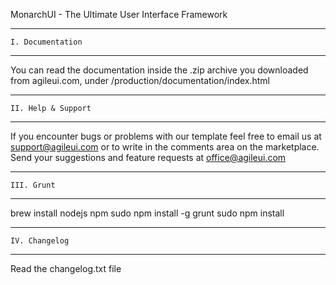 MonarchUI - The Ultimate User Interface Framework

------------------------------------
    I. Documentation
------------------------------------

You can read the documentation inside the .zip archive you downloaded from agileui.com, under /production/documentation/index.html

------------------------------------
    II. Help & Support
------------------------------------

If you encounter bugs or problems with our template feel free to email us at support@agileui.com or to write in the comments area on the marketplace. Send your suggestions and feature requests at office@agileui.com

------------------------------------
    III. Grunt
------------------------------------

brew install nodejs npm
sudo npm install -g grunt
sudo npm install

------------------------------------
    IV. Changelog
------------------------------------

Read the changelog.txt file